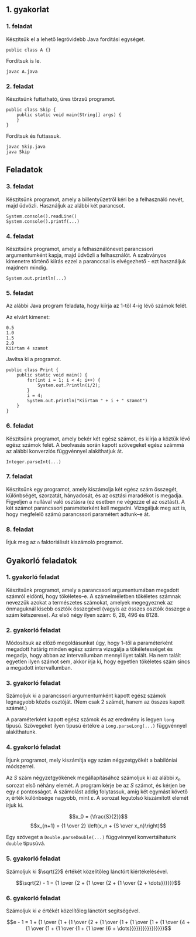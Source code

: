 
## 1. gyakorlat

### 1. feladat

Készítsük el a lehető legrövidebb Java fordítási egységet.

~~~{.java}
public class A {}
~~~

Fordítsuk is le.

~~~
javac A.java
~~~

### 2. feladat

Készítsünk futtatható, üres törzsű programot.

~~~{.java}
public class Skip {
    public static void main(String[] args) {
    }
}
~~~

Fordítsuk és futtassuk.

~~~
javac Skip.java
java Skip
~~~

## Feladatok

### 3. feladat

Készítsünk programot, amely a billentyűzetről kéri be a felhasználó nevét,
majd üdvözli. Használjuk az alábbi két parancsot.

~~~{.java}
System.console().readLine()
System.console().printf(...)
~~~

### 4. feladat

Készítsünk programot, amely a felhasználónevet parancssori argumentumként
kapja, majd üdvözli a felhasználót. A szabványos kimenetre történő kiírás
ezzel a paranccsal is elvégezhető - ezt használjuk majdnem mindig.

~~~{.java}
System.out.println(...)
~~~

### 5. feladat

Az alábbi Java program feladata, hogy kiírja az 1-től 4-ig lévő számok felét.

Az elvárt kimenet:
```
0.5
1.0
1.5
2.0
Kiirtam 4 szamot
```

Javítsa ki a programot.

~~~{.java}
public class Print {
    public static void main() {
        for(int i = 1; i < 4; i++) {
            System.out.Println(i/2);
        }
        i = 4;
        System.out.println("Kiirtam " + i + " szamot")
    }
}
~~~

### 6. feladat

Készítsünk programot, amely bekér két egész számot, és kiírja a köztük lévő egész
számok felét. A beolvasás során kapott szövegeket egész számmá az alábbi konverziós
függvénnyel alakíthatjuk át.

~~~{.java}
Integer.parseInt(...)
~~~

### 7. feladat

Készítsünk egy programot, amely kiszámolja két egész szám összegét,
különbségét, szorzatát, hányadosát, és az osztási maradékot is megadja.
Figyeljen a nullával való osztásra (ez esetben ne végezze el az osztást).
A két számot parancssori paraméterként kell megadni. Vizsgáljuk meg azt is,
hogy megfelelő számú parancssori paramétert adtunk–e át.

### 8. feladat

Írjuk meg az `n` faktoriálisát kiszámoló programot.

## Gyakorló feladatok

### 1. gyakorló feladat

Készítsünk programot, amely a parancssori argumentumában megadott
számról eldönti, hogy tökéletes–e. A számelméletben tökéletes számnak
nevezzük azokat a természetes számokat, amelyek megegyeznek az önmaguknál
kisebb osztóik összegével (vagyis az összes osztóik összege a szám kétszerese).
Az első négy ilyen szám: 6, 28, 496 és 8128.

### 2. gyakorló feladat

Módosítsuk az előző megoldásunkat úgy, hogy 1–től a paraméterként megadott
határig minden egész számra vizsgálja a tökéletességet és megadja, hogy abban az
intervallumban mennyi ilyet talált. Ha nem talált egyetlen ilyen számot sem,
akkor írja ki, hogy egyetlen tökéletes szám sincs a megadott intervallumban.

### 3. gyakorló feladat

Számoljuk ki a parancssori argumentumként kapott egész számok legnagyobb
közös osztóját. (Nem csak 2 számét, hanem az összes kapott számét.)

A paraméterként kapott egész számok és az eredmény is legyen `long` típusú.
Szövegeket ilyen típusú értékre a `Long.parseLong(...)` függvénnyel alakíthatunk.

### 4. gyakorló feladat

Írjunk programot, mely kiszámítja egy szám négyzetgyökét a babilóniai módszerrel.

Az $S$ szám négyzetgyökének megállapításához számoljuk ki az alábbi $x_n$ sorozat első
néhány elemét. A program kérje be az $S$ számot, és kérjen be egy $\varepsilon$ pontosságot.
A számolást addig folytassuk, amíg két egymást követő $x_i$ érték különbsége nagyobb,
mint $\varepsilon$. A sorozat legutolsó kiszámított elemét írjuk ki.

$$x_0 = {\frac{S}{2}}$$
$$x_{n+1} = {1 \over 2} \left(x_n + {S \over x_n}\right)$$

Egy szöveget a `Double.parseDouble(...)` függvénnyel konvertálhatunk `double` típusúvá.

### 5. gyakorló feladat

Számoljuk ki $\sqrt{2}$ értékét közelítőleg lánctört kiértékelésével.

$$\sqrt{2} - 1 = {1 \over {2 + {1 \over {2 + {1 \over {2 + \dots}}}}}}$$

### 6. gyakorló feladat

Számoljuk ki $e$ értékét közelítőleg lánctört segítségével.

$$e - 1 = 1 + {1 \over {1 + {1 \over {2 + {1 \over {1 + {1 \over {1 + {1 \over {4 + {1 \over {1 + {1 \over {1 + {1 \over {6 + \dots}}}}}}}}}}}}}}}}$$

